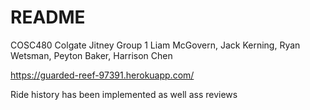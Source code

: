 # README
COSC480 Colgate Jitney Group 1
Liam McGovern, Jack Kerning, Ryan Wetsman, Peyton Baker, Harrison Chen

https://guarded-reef-97391.herokuapp.com/

Ride history has been implemented as well ass reviews
